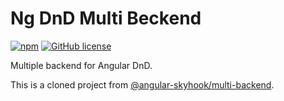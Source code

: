 # Ng DnD Multi Beckend

[![npm](https://img.shields.io/npm/v/@ng-dnd/core.svg)](https://www.npmjs.com/package/@ng-dnd/core)
[![GitHub license](https://img.shields.io/github/license/mashape/apistatus.svg)](https://github.com/ng-dnd/ng-dnd/blob/master/LICENSE)

Multiple backend for Angular DnD.

This is a cloned project from [@angular-skyhook/multi-backend](https://github.com/cormacrelf/angular-skyhook/tree/master/packages/multi-backend#readme).
